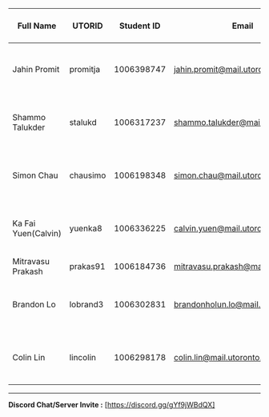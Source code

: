 | Full Name | UTORID | Student ID | Email | Best Way to Contact | Discord Username|
|-----------|--------|------------|-------|---------------------|------------------
|Jahin Promit |promitja |1006398747 |jahin.promit@mail.utoronto.ca |Discord DM<br/> (647) 921-4904 |Jahin#0413|
|Shammo Talukder |stalukd |1006317237 |shammo.talukder@mail.utoronto.ca |Discord DM<br/> (647) 607-7637 |nov20#1468|
|Simon Chau |chausimo |1006198348 |simon.chau@mail.utoronto.ca |Discord DM<br/> (647) 761-7112 |pog#2397|
|Ka Fai Yuen(Calvin) |yuenka8 |1006336225 |calvin.yuen@mail.utoronto.ca |Discord DM<br/> (647) 939-3983 |Kapparino#2474|
|Mitravasu Prakash |prakas91 |1006184736 |mitravasu.prakash@mail.utoronto.ca |Discord DM<br/>|MX2#5872|
|Brandon Lo|lobrand3 |1006302831 |brandonholun.lo@mail.utoronto.ca  |Discord DM<br/> (647) 677-2777|Blo#9665|
|Colin Lin |lincolin |1006298178|colin.lin@mail.utoronto.ca |Discord DM<br/>647 470 9183|l3noire#2037|



---
**Discord Chat/Server Invite :** [https://discord.gg/gYf9jWBdQX]